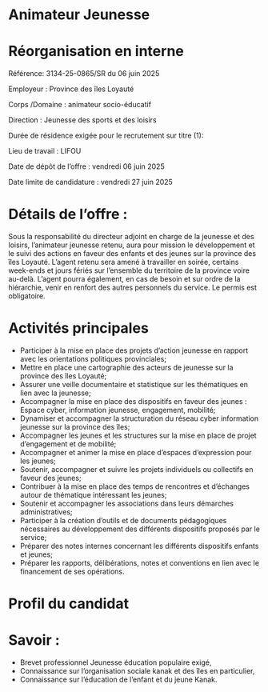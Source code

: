 # Animateur Jeunesse

# Réorganisation en interne

Référence: 3134-25-0865/SR du 06 juin 2025

Employeur : Province des îles Loyauté

Corps /Domaine : animateur socio-éducatif

Direction : Jeunesse des sports et des loisirs

Durée de résidence exigée pour le recrutement sur titre (1):

Lieu de travail : LIFOU

Date de dépôt de l’offre : vendredi 06 juin 2025

Date limite de candidature : vendredi 27 juin 2025

# Détails de l’offre :

Sous la responsabilité du directeur adjoint en charge de la jeunesse et des loisirs, l’animateur jeunesse retenu, aura pour mission le développement et le suivi des actions en faveur des enfants et des jeunes sur la province des îles Loyauté. L’agent retenu sera amené à travailler en soirée, certains week-ends et jours fériés sur l’ensemble du territoire de la province voire au-delà. L’agent pourra également, en cas de besoin et sur ordre de la hiérarchie, venir en renfort des autres personnels du service. Le permis est obligatoire.

# Activités principales

- Participer à la mise en place des projets d’action jeunesse en rapport avec les orientations politiques provinciales;
- Mettre en place une cartographie des acteurs de jeunesse sur la province des îles Loyauté;
- Assurer une veille documentaire et statistique sur les thématiques en lien avec la jeunesse;
- Accompagner la mise en place des dispositifs en faveur des jeunes : Espace cyber, information jeunesse, engagement, mobilité;
- Dynamiser et accompagner la structuration du réseau cyber information jeunesse sur la province des îles;
- Accompagner les jeunes et les structures sur la mise en place de projet d’engagement et de mobilité;
- Accompagner et animer la mise en place d’espaces d’expression pour les jeunes;
- Soutenir, accompagner et suivre les projets individuels ou collectifs en faveur des jeunes;
- Contribuer à la mise en place des temps de rencontres et d’échanges autour de thématique intéressant les jeunes;
- Soutenir et accompagner les associations dans leurs démarches administratives;
- Participer à la création d’outils et de documents pédagogiques nécessaires au développement des différents dispositifs proposés par le service;
- Préparer des notes internes concernant les différents dispositifs enfants et jeunes;
- Préparer les rapports, délibérations, notes et conventions en lien avec le financement de ses opérations.

# Profil du candidat

# Savoir :

- Brevet professionnel Jeunesse éducation populaire exigé,
- Connaissance sur l’organisation sociale kanak et des îles en particulier,
- Connaissance sur l’éducation de l’enfant et du jeune Kanak.